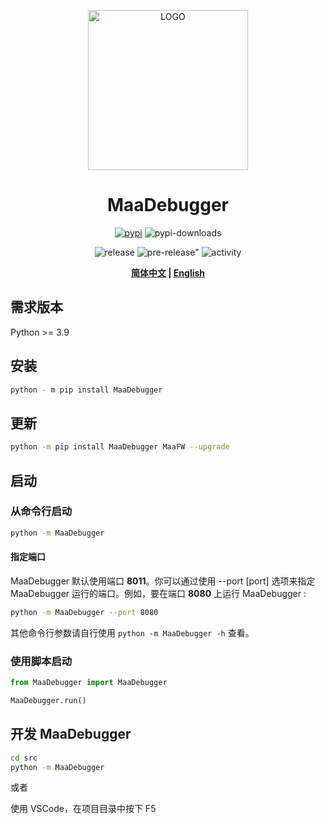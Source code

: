 <p align="center">
  <img alt="LOGO" src="https://cdn.jsdelivr.net/gh/MaaAssistantArknights/design@main/logo/maa-logo_512x512.png" width="256" height="256" />
</p>

<div align="center">

# MaaDebugger

<a href="https://pypi.org/project/MaaDebugger/" target="_blank"><img alt="pypi" src="https://img.shields.io/badge/PyPI-3775A9?logo=pypi&logoColor=white"></a>
<img alt="pypi-downloads" src="https://img.shields.io/pypi/dm/MaaDebugger?label=Downloads">

<img alt="release" src="https://img.shields.io/github/v/release/MaaXYZ/MaaDebugger?label=Release">
<img alt=pre-release" src="https://img.shields.io/github/v/release/MaaXYZ/MaaDebugger?include_prereleases&label=Pre-Release">
<img alt="activity" src="https://img.shields.io/github/commit-activity/m/MaaXYZ/MaaDebugger?color=%23ff69b4&label=Commit+Activity">

**[简体中文](./README.md) | [English](./README-en.md)**

</div>

## 需求版本

Python >= 3.9

## 安装

```bash
python - m pip install MaaDebugger
```

## 更新

```bash
python -m pip install MaaDebugger MaaFW --upgrade
```

## 启动

### 从命令行启动

```bash
python -m MaaDebugger
```

#### 指定端口

MaaDebugger 默认使用端口 **8011**。你可以通过使用 --port [port] 选项来指定 MaaDebugger 运行的端口。例如，要在端口 **8080** 上运行 MaaDebugger :

```bash
python -m MaaDebugger --port 8080
```

其他命令行参数请自行使用 `python -m MaaDebugger -h` 查看。

### 使用脚本启动

```python
from MaaDebugger import MaaDebugger

MaaDebugger.run()
```

## 开发 MaaDebugger

```bash
cd src
python -m MaaDebugger
```

或者

使用 VSCode，在项目目录中按下 F5
